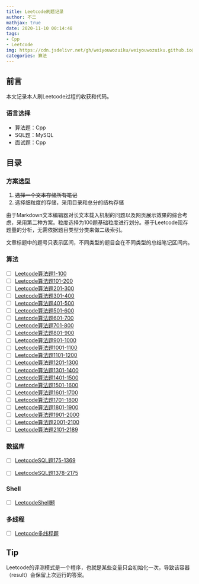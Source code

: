 ```yaml
---
title: Leetcode刷题记录
author: 不二
mathjax: true
date: 2020-11-10 00:14:48
tags: 
- Cpp
- Leetcode
img: https://cdn.jsdelivr.net/gh/weiyouwozuiku/weiyouwozuiku.github.io@src/source/_posts/PageImg/算法/leetcode.png
categories: 算法
---
```


## 前言

本文记录本人刷Leetcode过程的收获和代码。

### 语言选择

- 算法题：Cpp
- SQL题：MySQL
- 面试题：Cpp

## 目录

### 方案选型

1. ~~选择一个文本存储所有笔记~~
2. 选择细粒度的存储，采用目录和总分的结构存储

由于Markdown文本编辑器对长文本载入机制的问题以及网页展示效果的综合考虑，采用第二种方案。粒度选择为100题基础粒度进行划分。基于Leetcode现存题量的分析，无需依据题目类型分类来做二级索引。

文章标题中的题号只表示区间，不同类型的题目会在不同类型的总结笔记区间内。

### 算法

- [ ]  [Leetcode算法题1-100](https://buerlog.top/2022/01/16/suan-fa/leetcode-suan-fa-ti-1-100)
- [ ]  [Leetcode算法题101-200](https://buerlog.top/2022/01/16/suan-fa/leetcode-suan-fa-ti-101-200/)
- [ ]  [Leetcode算法题201-300](https://buerlog.top/2022/01/16/suan-fa/leetcode-suan-fa-ti-201-300/)
- [ ]  [Leetcode算法题301-400](https://buerlog.top/2022/01/16/suan-fa/leetcode-suan-fa-ti-301-400/)
- [ ]  [Leetcode算法题401-500](https://buerlog.top/2022/01/16/suan-fa/leetcode-suan-fa-ti-401-500/)
- [ ]  [Leetcode算法题501-600](https://buerlog.top/2022/01/16/suan-fa/leetcode-suan-fa-ti-501-600/)
- [ ]  [Leetcode算法题601-700](https://buerlog.top/2022/01/16/suan-fa/leetcode-suan-fa-ti-601-700/)
- [ ]  [Leetcode算法题701-800](https://buerlog.top/2022/01/16/suan-fa/leetcode-suan-fa-ti-701-800/)
- [ ]  [Leetcode算法题801-900](https://buerlog.top/2022/01/16/suan-fa/leetcode-suan-fa-ti-801-900/)
- [ ]  [Leetcode算法题901-1000](https://buerlog.top/2022/01/16/suan-fa/leetcode-suan-fa-ti-901-1000/)
- [ ]  [Leetcode算法题1001-1100](https://buerlog.top/2022/01/16/suan-fa/leetcode-suan-fa-ti-1001-1100/)
- [ ] [Leetcode算法题1101-1200](https://buerlog.top/2022/01/16/suan-fa/leetcode-suan-fa-ti-1101-1200/)
- [ ] [Leetcode算法题1201-1300](https://buerlog.top/2022/01/16/suan-fa/leetcode-suan-fa-ti-1201-1300/)
- [ ] [Leetcode算法题1301-1400](https://buerlog.top/2022/01/16/suan-fa/leetcode-suan-fa-ti-1301-1400/)
- [ ] [Leetcode算法题1401-1500](https://buerlog.top/2022/01/16/suan-fa/leetcode-suan-fa-ti-1401-1500/)
- [ ] [Leetcode算法题1501-1600](https://buerlog.top/2022/01/16/suan-fa/leetcode-suan-fa-ti-1501-1600/)
- [ ] [Leetcode算法题1601-1700](https://buerlog.top/2022/01/16/suan-fa/leetcode-suan-fa-ti-1601-1700/)
- [ ] [Leetcode算法题1701-1800](https://buerlog.top/2022/01/16/suan-fa/leetcode-suan-fa-ti-1701-1800/)
- [ ] [Leetcode算法题1801-1900](https://buerlog.top/2022/01/16/suan-fa/leetcode-suan-fa-ti-1801-1900/)
- [ ] [Leetcode算法题1901-2000](https://buerlog.top/2022/01/16/suan-fa/leetcode-suan-fa-ti-1901-2000/)
- [ ] [Leetcode算法题2001-2100](https://buerlog.top/2022/01/16/suan-fa/leetcode-suan-fa-ti-2001-2100/)
- [ ] [Leetcode算法题2101-2189](https://buerlog.top/2022/01/16/suan-fa/leetcode-suan-fa-ti-2101-2189/)

### 数据库

- [ ] [LeetcodeSQL题175-1369](https://buerlog.top/2022/01/16/suan-fa/leetcodesql-ti-175-1369/)

- [ ] [LeetcodeSQL题1378-2175](https://buerlog.top/2022/01/16/suan-fa/leetcodesql-ti-1378-2175/)

### Shell

- [ ] [LeetcodeShell题](https://buerlog.top/2022/03/04/suan-fa/leetcode-he-ji/leetcodeshell-ti/)

### 多线程

- [ ] [Leetcode多线程题](https://buerlog.top/2022/03/04/suan-fa/leetcode-he-ji/leetcode-duo-xian-cheng-ti/)

## Tip

Leetcode的评测模式是一个程序，也就是某些变量只会初始化一次，导致该容器（result）会保留上次运行的答案。
